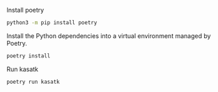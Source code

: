 Install poetry

```bash
python3 -m pip install poetry
```

Install the Python dependencies into a virtual environment managed by Poetry.

```bash
poetry install
```

Run kasatk

```bash
poetry run kasatk
```
